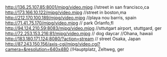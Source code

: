 http://136.25.107.85:8001/mjpg/video.mjpg //street in san francisco,ca
http://173.166.10.122/mjpg/video.mjpg //street in boston,ma
http://212.170.100.189/mjpg/video.mjpg //playa nou barris, spain
http://71.41.75.170/mjpg/video.mjpg // park Orlanfo,fl
http://94.124.210.59:8083/mjpg/video.mjpg //sttutgart airport, stuttgard, ger
http://72.253.153.216:81/mjpg/video.mjpg // dog daycar //Ohana, hawaii
http://183.180.171.124:8080/?action=stream // street Osaka, Japan
http://87.243.150.156/axis-cgi/mjpg/video.cgi?camera=&resolution=640x480 //Hauptplatz, Zeltweg, ger